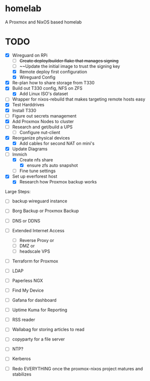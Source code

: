 # homelab
A Proxmox and NixOS based homelab

# TODO

- [x] Wireguard on RPi
	- [ ] ~~Create deploy/builder flake that manages signing~~
	- [ ] ~~Update the initial image to trust the signing key
	- [x] Remote deploy first configuration
	- [x] Wireguard Config
- [x] Re-plan how to share storage from T330
- [x] Build out T330 config, NFS on ZFS
	- [x] Add Linux ISO's dataset
- [ ] Wrapper for nixos-rebuild that makes targeting remote hosts easy
- [x] Test Harddrives
- [x] Install T330
- [ ] Figure out secrets management
- [x] Add Proxmox Nodes to cluster
- [ ] Research and get/build a UPS
	- [ ] Configure nut-client
- [x] Reorganize physical devices
	- [x] Add cables for second NAT on mini's 
- [x] Update Diagrams
- [ ] Immich
	- [x] Create nfs share
		- [x] ensure zfs auto snapshot
	- [ ] Fine tune settings
- [x] Set up everforest host
	- [x] Research how Proxmox backup works

Large Steps:
- [ ] backup wireguard instance
- [ ] Borg Backup or Proxmox Backup
- [ ] DNS or DDNS
- [ ] Extended Internet Access
	- [ ] Reverse Proxy or
	- [ ] DMZ or
	- [ ] headscale VPS
- [ ] Terraform for Proxmox
- [ ] LDAP
- [ ] Paperless NGX
- [ ] Find My Device
- [ ] Gafana for dashboard
- [ ] Uptime Kuma for Reporting
- [ ] RSS reader
- [ ] Wallabag for storing articles to read
- [ ] copyparty for a file server
- [ ] NTP?
- [ ] Kerberos
- [ ] Redo EVERYTHING once the proxmox-nixos project matures and stabilizes

